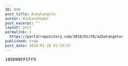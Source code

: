 ```yaml
---
ID: 896
post_title: Aibatangota
author: HusbandVader
post_excerpt: ""
layout: post
permalink: >
  https://portalrepository.com/2018/01/28/aibatangota/
published: true
post_date: 2018-01-28 01:33:57
---
```

<pre>105D00FFCFF9</pre>